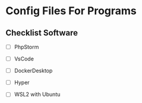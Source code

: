 # Config Files For Programs

## Checklist Software

- [ ] PhpStorm  
- [ ] VsCode  
- [ ] DockerDesktop
- [ ] Hyper
- [ ] WSL2 with Ubuntu
  
